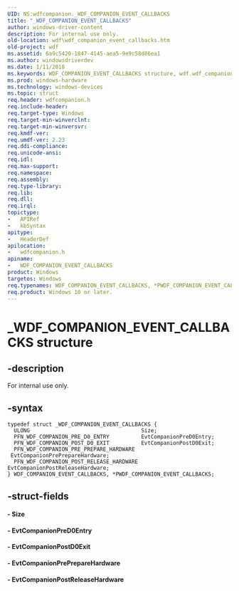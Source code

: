 ```yaml
---
UID: NS:wdfcompanion._WDF_COMPANION_EVENT_CALLBACKS
title: "_WDF_COMPANION_EVENT_CALLBACKS"
author: windows-driver-content
description: For internal use only.
old-location: wdf\wdf_companion_event_callbacks.htm
old-project: wdf
ms.assetid: 6a9c5420-1847-4145-aea5-9e9c58d86ea1
ms.author: windowsdriverdev
ms.date: 1/11/2018
ms.keywords: WDF_COMPANION_EVENT_CALLBACKS structure, wdf.wdf_companion_event_callbacks, _WDF_COMPANION_EVENT_CALLBACKS, WDF_COMPANION_EVENT_CALLBACKS, wdfcompanion/WDF_COMPANION_EVENT_CALLBACKS, PWDF_COMPANION_EVENT_CALLBACKS structure pointer, wdfcompanion/PWDF_COMPANION_EVENT_CALLBACKS, *PWDF_COMPANION_EVENT_CALLBACKS, PWDF_COMPANION_EVENT_CALLBACKS
ms.prod: windows-hardware
ms.technology: windows-devices
ms.topic: struct
req.header: wdfcompanion.h
req.include-header: 
req.target-type: Windows
req.target-min-winverclnt: 
req.target-min-winversvr: 
req.kmdf-ver: 
req.umdf-ver: 2.23
req.ddi-compliance: 
req.unicode-ansi: 
req.idl: 
req.max-support: 
req.namespace: 
req.assembly: 
req.type-library: 
req.lib: 
req.dll: 
req.irql: 
topictype:
-	APIRef
-	kbSyntax
apitype:
-	HeaderDef
apilocation:
-	wdfcompanion.h
apiname:
-	WDF_COMPANION_EVENT_CALLBACKS
product: Windows
targetos: Windows
req.typenames: WDF_COMPANION_EVENT_CALLBACKS, *PWDF_COMPANION_EVENT_CALLBACKS
req.product: Windows 10 or later.
---
```


# _WDF_COMPANION_EVENT_CALLBACKS structure


## -description


For internal use only.


## -syntax


````
typedef struct _WDF_COMPANION_EVENT_CALLBACKS {
  ULONG                                   Size;
  PFN_WDF_COMPANION_PRE_D0_ENTRY          EvtCompanionPreD0Entry;
  PFN_WDF_COMPANION_POST_D0_EXIT          EvtCompanionPostD0Exit;
  PFN_WDF_COMPANION_PRE_PREPARE_HARDWARE  EvtCompanionPrePrepareHardware;
  PFN_WDF_COMPANION_POST_RELEASE_HARDWARE EvtCompanionPostReleaseHardware;
} WDF_COMPANION_EVENT_CALLBACKS, *PWDF_COMPANION_EVENT_CALLBACKS;
````


## -struct-fields




#### - Size



#### - EvtCompanionPreD0Entry



#### - EvtCompanionPostD0Exit



#### - EvtCompanionPrePrepareHardware



#### - EvtCompanionPostReleaseHardware


